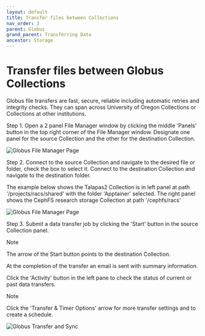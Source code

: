 ```yaml
---
layout: default
title: Transfer files between Collections
nav_order: 3
parent: Globus
grand_parent: Transferring Data
ancestor: Storage
---
```


# Transfer files between Globus Collections

Globus file transfers are fast, secure, reliable including automatic retries and integrity checks. They can span across University of Oregon Collections or Collections at other institutions.

Step 1.  Open a 2 panel File Manager window by clicking the middle 'Panels' button in the top right corner of the File Manager window.
Designate one panel for the source Collection and the other for the destination Collection.

![Globus File Manager Page](../../../../../assets/images/globus_filemanager_2_panels.png)

Step 2. Connect to the source Collection and navigate to the desired file or folder, check the box to select it. Connect to the destination Collection and navigate to the destination folder.

The example below shows the Talapas2 Collection is in left panel at path '/projects/racs/shared' with the folder 'Apptainer' selected. The right panel shows the CephFS research storage Collection at path '/cephfs/racs'

![Globus File Manager Page](../../../../../assets/images/globus_filemanager_transfer.png)

Step 3. Submit a data transfer job by clicking the 'Start' button in the source Collection panel.
> [!NOTE]
> The arrow of the Start button points to the destination Collection.

At the completion of the transfer an email is sent with summary information.

Click the 'Activity' button in the left pane to check the status of current or past data transfers.

> [!NOTE]
> Click the 'Transfer & Timer Options' arrow for more transfer settings and to create a schedule.

![Globus Transfer and Sync](../../../../../assets/images/globus_filemanager_transfertimer_options.png)

